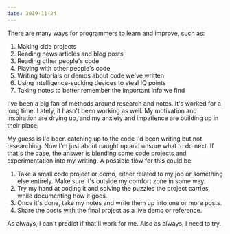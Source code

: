 ```yaml
---
date: 2019-11-24
---
```


There are many ways for programmers to learn and improve, such as:

1. Making side projects
2. Reading news articles and blog posts
3. Reading other people's code
4. Playing with other people's code
5. Writing tutorials or demos about code we've written
6. Using intelligence-sucking devices to steal IQ points
7. Taking notes to better remember the important info we find

I've been a big fan of methods around research and notes. It's worked for a long time. Lately, it hasn't been working as well. My motivation and inspiration are drying up, and my anxiety and impatience are building up in their place.

My guess is I'd been catching up to the code I'd been writing but not researching. Now I'm just about caught up and unsure what to do next. If that's the case, the answer is blending some code projects and experimentation into my writing. A possible flow for this could be:

1. Take a small code project or demo, either related to my job or something else entirely. Make sure it's outside my comfort zone in some way.
2. Try my hand at coding it and solving the puzzles the project carries, while documenting how it goes.
3. Once it's done, take my notes and write them up into one or more posts.
4. Share the posts with the final project as a live demo or reference.

As always, I can't predict if that'll work for me. Also as always, I need to try.
